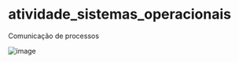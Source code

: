 # atividade_sistemas_operacionais
Comunicação de processos






![image](https://user-images.githubusercontent.com/88283829/201226505-767ef7b2-aeca-498f-b450-6d9530c11cc3.png)
